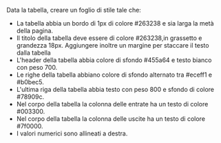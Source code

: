 Data la tabella, creare un foglio di stile tale che:
 - La tabella abbia un bordo di 1px di colore #263238 e sia larga la metà della pagina.
 - Il titolo della tabella deve essere di colore #263238,in grassetto e grandezza 18px. Aggiungere inoltre un margine per staccare il testo dalla tabella
 - L'header della tabella abbia colore di sfondo #455a64 e testo bianco con peso 700.
 - Le righe della tabella abbiano colore di sfondo alternato tra #eceff1 e #b0bec5.
 - L'ultima riga della tabella abbia testo con peso 800 e sfondo di colore #78909c.
 - Nel corpo della tabella la colonna delle entrate ha un testo di colore #003300.
 - Nel corpo della tabella la colonna delle uscite ha un testo di colore #7f0000.
 - I valori numerici sono allineati a destra.
